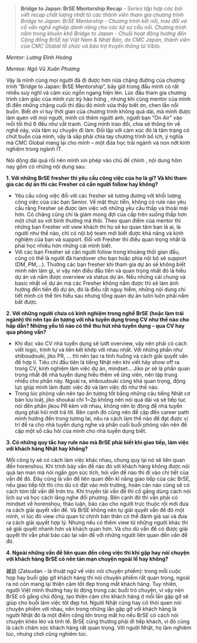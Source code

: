 > **Bridge to Japan: BrSE Mentorship Recap**  - *Series tập hợp các bài viết recap chất lượng nhất từ các thành viên tham gia chương trình Bridge to Japan: BrSE Mentorship - Chương trình kết nối, trao đổi và cố vấn nghề nghiệp dành riêng cho các kỹ sư cầu nối. Chương trình nằm trong khuôn khổ Bridge to Japan - Chuỗi hoạt động hướng đến Cộng đồng BrSE tại Việt Nam & Nhật Bản, do CMC Japan, thành viên của CMC Global tổ chức và bảo trợ truyền thông từ Viblo.*


*Mentor: Lương Đình Hoàng*

*Mentee: Ngô Vũ Xuân Phương*

Vậy là mình cùng mọi người đã đi được hơn nửa chặng đường của chương trình “Bridge to Japan: BrSE Mentorship”, bây giờ trong đầu mình có rất nhiều suy nghĩ và cảm xúc ngổn ngang hiện lên. Lúc đầu tham gia chương trình cảm giác của mình cực kỳ hào hứng , nhưng khi cùng mentor của mình đi đến những chặng cuối thì đâu đó mình vừa thấy biết ơn, chen lần nỗi buồn. Biết ơn vì tuy thời gian của chương trình không quá dài, mà mình được làm quen với mọi người, mình có thêm người anh, người bạn “On Air” vào mỗi tối thứ 6 đều như vắt tranh. Cùng mình trao đổi, chia sẻ thông tin về nghề này, vừa tâm sự chuyện đi làm. Đối lập với cảm xúc đó là tâm trạng có chút buồn của mình, vậy là sắp phải chia tay chương trình bổ ích, ý nghĩa mà CMC Global mang lại cho mình – một đứa học trái ngành và non nớt kinh nghiệm trong ngành IT. 

Nói dông dài quá rồi nên mình xin phép vào chủ đề chính , nội dung hôm nay gồm có những nội dung sau:

**1.	Với những BrSE fresher thì yêu cầu công việc của họ là gì? Và khi tham gia các dự án thì các Fresher có cần người follow hay không?**

-	Yêu cầu công việc đối với các fresher sẽ tương đương với khối lượng công việc của các bạn Senior. Về mặt thực tiễn, không có rule nào yêu cầu rằng Fresher sẽ được làm việc với những yêu cầu thấp và thoải mái hơn. Có chăng cũng chỉ là giảm mong đợi của cấp trên xuống thấp hơn một chút so với bình thường mà thôi. Theo quan điểm của mentor thì những bạn Fresher với view khách thì họ sẽ ko quan tâm bạn là ai, là người như thế nào, chỉ có nội bộ team mới biết được khả năng và kinh nghiệm của bạn và support. Đối với Fresher thì điều quan trọng nhất là phải học nhiều hơn những cái mình biết. 
-	Với các bạn Fresher sẽ cần người follow trong khoảng thồi gian đầu, cũng có thể là người  đã handover cho bạn hoặc phía nội bộ sẽ support (DM, PM,...). Thường các bạn fresher khi tham gia dự án sẽ không biết mình nên làm gì, vì vậy nên điều đầu tiên và quan trọng nhất đó là hiểu dự án và nắm được overview và status dự án. Nếu những cái chung và basic nhất về dự án mà các Fresher không nắm được thì sẽ làm ảnh hưởng đến tiến độ dự án, đó là điều rất nguy hiểm, những nội dung chi tiết mình có thể tìm hiểu sau nhưng tổng quan dự án luôn luôn phải nắm bắt được.

**2.	Với những người chưa có kinh nghiệm trong nghề BrSE (hoặc làm trái ngành) thì nên tạo ấn tượng với nhà tuyển dụng trong CV như thế nào cho hấp dẫn? Những yếu tố nào có thể thu hút nhà tuyển dụng – qua CV hay qua phỏng vấn?**
-	Khi đọc vào CV  nhà tuyển dụng sẽ lướt overview, vậy nên phải có cách viết logic, trình tự và liên kết khớp với nhau nhất. Với những phần như shiboudouki, jiko PR, ... thì nên tạo ra tình huống và cách giải quyết vấn đề hợp lí. Tiêu chí đầu tiên là tiếng Nhật nên khi viết hãy show off ra trong CV, kinh nghiệm làm việc dự án, mindset...
 Jiko pr sẽ là phần quan trọng nhất đề nhà tuyển dụng hiểu thêm về ứng viên, nên tập trung nhiều cho phần này. Ngoài ra, shiboudouki cũng khá quan trọng, động lực giúp mình làm được việc đó và làm việc đó như thế nào.
-	Trong lúc phỏng vấn nên tạo ấn tượng tốt bằng những câu tiếng Nhật cơ bản lưu loát, jiko shoukai chỉ 1~2p không nên nói quá dài và sẽ tiếp tục nói đến phần jikou PR kèm với nhau, không nên bị động để nhà tuyển dụng phải hỏi mới trả lời. Bên cạnh đó cũng nên đề cập đến career path mình hướng đến trong tương lai, nêu ra cách làm thế nào để đạt được vị trí đề ra cho nhà tuyển dụng nghe và phần cuối buổi phỏng vấn nên đề cập một số câu hỏi của mình cho nhà tuyển dụng biết.

**3.	Có những quy tắc hay rule nào mà BrSE phải biết khi giao tiếp, làm việc với khách hàng Nhật hay không?**

Mỗi công ty sẽ có cách làm việc khác nhau, chung quy lại nó sẽ liên quan đến horenshou. Khi trình bày vấn đề nào đó với khách hàng không được nói quá lan man mà nói ngắn gọn súc tích, hỏi vấn đề nào thì đi vào chi tiết của vấn đề đó. Đây cũng là vấn đề liên quan đến kĩ năng giao tiếp của các BrSE, nếu giao tiếp tốt thì cho dù có đặt vào môi trường, hoàn cản nào cũng sẽ có cách tóm tắt vấn đề trơn tru. Khi truyền tải vấn đề thì cố gắng dùng cách nói lịch sự và học cách lắng nghe đối phương. Bên cạnh đó thì vẫn phải có mindset về horenshou, thảo luận, báo cáo cho người trực thuộc rồi mới đưa ra cách giải quyết vấn đề. Và BrSE không nên tự giải quyết vấn đề đó một mình, vì lúc đó view chủ quan từ chính bản thân có thể đánh giá sai và đưa ra cách giải quyết hợp lý. Nhưng nếu có thêm view từ những người khác thì sẽ giải quyết nhanh hơn và khách quan hơn. Và cho dù vấn đề có được giải quyết thì vẫn phải báo cáo lại vấn đề với những người liên quan đến vấn đề đó.


**4.	Ngoài những vấn đề liên quan đến công việc thì khi gặp hay nói chuyện với khách hàng BrSE có nên tản mạn chuyện ngoài lề hay không?**

雑談 (Zatsudan - là thuật ngữ về việc nói chuyện phiếm): trong mỗi cuộc họp hay buổi gặp gỡ khách hàng thì nói chuyện phiếm rất quan trọng, ngoài ra nó còn mang lại thiện cảm tốt đẹp trong mắt khách hàng.  Tuy nhiên, người Việt mình thường hay bị động trong các buổi trò chuyện, vì vậy nên BrSE cố gắng chủ động, tạo thiện cảm cho khách hàng ở mỗi lần gặp gỡ sẽ giúp cho buổi làm việc tốt đẹp hơ. Người Nhật cũng hay có thói quen nói chuyện phiếm với nhau, nên trong những lần gặp gỡ với khách hàng là người Nhật đó là một điểm cộng lớn trong mắt họ nếu BrSE có cách nói chuyện khéo léo và tinh tế. BrSE cũng thường phải đi tiếp khách, vì đó cũng là cách chăm sóc khách hàng rất quan trọng. Với người Nhật, họ làm nghiêm túc, nhưng chơi cũng nghiêm túc.